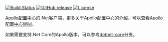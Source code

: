 [![Build Status](https://travis-ci.org/ctripcorp/apollo.net.svg?branch=master)](https://travis-ci.org/ctripcorp/apollo.net)
[![GitHub release](https://img.shields.io/github/release/ctripcorp/apollo.net.svg)](https://github.com/ctripcorp/apollo.net/releases)
[![License](https://img.shields.io/badge/license-Apache%202-4EB1BA.svg)](https://www.apache.org/licenses/LICENSE-2.0.html)

[Apollo配置中心](https://github.com/ctripcorp/apollo)的.Net客户端，更多关于Apollo配置中心的介绍，可以查看[Apollo配置中心Wiki](https://github.com/ctripcorp/apollo/wiki)。

如果需要支持.Net Core的Apollo版本，可以参考[dotnet-core](https://github.com/ctripcorp/apollo.net/tree/dotnet-core)分支。

